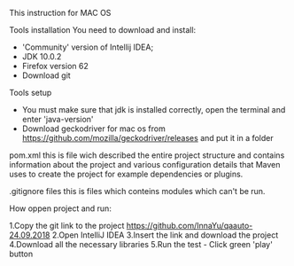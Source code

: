 This instruction for MAC OS

Tools installation
You need to download and install:
 - 'Community' version of Intellij IDEA;
 - JDK 10.0.2 
 - Firefox version 62 
 - Download git 


Tools setup
- You must make sure that jdk is installed correctly, open the terminal and enter 'java-version'
- Download geckodriver for mac os from https://github.com/mozilla/geckodriver/releases and put it in a folder



pom.xml this is file wich described the entire project structure and contains information about the project and various configuration details that Maven uses to create the project for example dependencies or plugins.

.gitignore files this is files which conteins modules which can't be run.

How oppen project and run:

1.Copy the git link to the project https://github.com/InnaYu/qaauto-24.09.2018
2.Open IntelliJ IDEA
3.Insert the link and download the project
4.Download all the necessary libraries
5.Run the test - Click green 'play' button